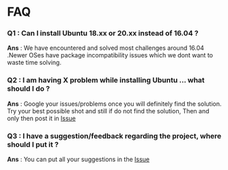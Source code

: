 # FAQ

### Q1 : Can I install Ubuntu 18.xx or 20.xx instead of 16.04 ?
**Ans** : We have encountered and solved most challenges around 16.04 .Newer OSes have package incompatibility issues which we dont want to waste time solving.

### Q2 : I am having X problem while installing Ubuntu ... what should I do ?
**Ans** : Google your issues/problems once you will definitely find the solution. Try your best possible shot and still if do not find the solution, Then and only then post it in [Issue](https://gitlab.iotiot.in/newbies/orientation/issues/1)

### Q3 : I have a suggestion/feedback regarding the project, where should I put it ?
**Ans** : You can put all your suggestions in the [Issue](https://gitlab.iotiot.in/newbies/orientation/issues/2)